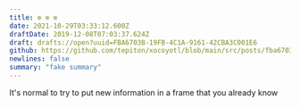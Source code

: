 ```yaml
---
title: ✼ ✼ ✼
date: 2021-10-29T03:33:12.600Z
draftDate: 2019-12-08T07:03:37.624Z
draft: drafts://open?uuid=FBA6703B-19FB-4C1A-9161-42CBA3C001E6
github: https://github.com/tepiton/xocoyotl/blob/main/src/posts/fba6703b-19fb-4c1a-9161-42cba3c001e6.md
newlines: false
summary: "fake summary"
---
```

It's normal to try to put new information in a frame that you already know
